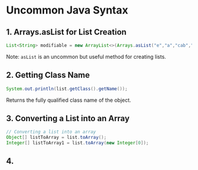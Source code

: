 # Uncommon Java Syntax

## 1. Arrays.asList for List Creation
```java
List<String> modifiable = new ArrayList<>(Arrays.asList("e","a","cab","bob"));
```
Note: `asList` is an uncommon but useful method for creating lists.

## 2. Getting Class Name
```java
System.out.println(list.getClass().getName());
```
Returns the fully qualified class name of the object.

## 3. Converting a List into an Array
```java
// Converting a list into an array
Object[] listToArray = list.toArray();
Integer[] listToArray1 = list.toArray(new Integer[0]);
```

## 4. 